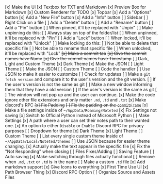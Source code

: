 [x] Make the UI
    [x] Textbox for TXT and Markdown
    [x] Preview Box for Markdown
    [x] Custom Renderer for TODO
    [x] Topbar
        [x] Add a "Options" button
        [x] Add a "New File" button
        [x] Add a "Info" button
    [ ] Sidebar
        [ ] Right Click on a file
            [ ] Add a "Delete" button
            [ ] Add a "Rename" button
            [ ] Add a "Pin" button
                [ ] When pinned, it'll be replaced with "Unpin"
                    [ ] Make unpinning do this:
                        [ ] Always stay on top of the folder/list
                [ ] When unpinned, it'll be replaced with "Pin"
            [ ] Add a "Lock" button
                [ ] When locked, it'll be replaced with "Unlock"
                    [ ] Make locking do this:
                        [ ] Not be able to delete that specific file
                        [ ] Not be able to rename that specific file
                [ ] When unlocked, it'll be replaced with "Lock"
    ~~[x] Make a commit tab~~
        ~~[x] Give the commit names have Name~~
        ~~[x] Give the commit names have Timestamp~~
    [ ] Dark, Light and Custom Theme
        [x] Dark Theme
            [x] Make the JSON
        [ ] Light Theme
            [ ] Make the JSON
        [ ] Custom Theme
            [ ] Code the handler
            [ ] Use JSON to make it easier to customize
[ ] Check for updates
    [ ] Make a `git fetch version` and compare it to the user's version and the git version.
        [ ] If the user's version is not the same as git
            [ ] Make a new window informing them that they have a old version
        [ ] If the user's version is the same as git
            [ ] The window will not pop up and the user can continue.
[x] Make the code ignore other file extensions and only matter `.md`, `.td` and `.txt`
[x] Make discord's RPC
~~[x] Fix Padding~~
    ~~[ ] Fix the padding on the `commitFrame`~~
[x] Make a file settings inside of `~/AppData/Roaming/Noteted`
    [x] Fix Settings not saving
        [x] Switch to Official Python instead of Microsoft Python
[ ] Make Settings
    [x] A path where a user can set their notes path to their wanted one.
    [x] An option to either `Disable` or `Enable` Discord RPC for privacy purposes
    [ ] Dropdown for theme
        [x] Dark Theme
        [x] Light Theme
        [ ] Custom Theme
            [ ] List every single custom theme Inside of `~/AppData/Local/Noteted/themes`
            [ ] Use JSON because for easier theme changing.
[x] Actually make the text appear in the specific file
[x] Fix the "Not Responding" when closing
[ ] Files Fixes/Adding
    [ ] Saving Feature
    [ ] Auto saving
    [x] Make switching through files actually functional
    [ ] Remove when `.md`, `.txt` or `.td` is in the name
    [ ] Make a custom `.td` file
    [x] Add markdown support
[x] Give Icons to everything
[x] First Time Use UI
    [x] Path Browser Thing
    [x] Discord RPC Option
[ ] Organize Source and Assets Files